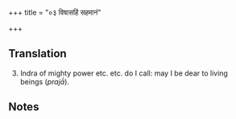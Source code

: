 +++
title = "०३ विषासहिं सहमानं"

+++
## Translation
3. Indra of mighty power etc. etc. do I call: may I be dear to living  
beings (*prajā́*).

## Notes

